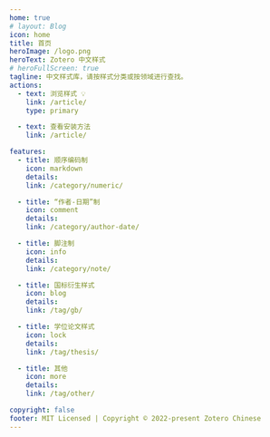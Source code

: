 ```yaml
---
home: true
# layout: Blog
icon: home
title: 首页
heroImage: /logo.png
heroText: Zotero 中文样式
# heroFullScreen: true
tagline: 中文样式库，请按样式分类或按领域进行查找。
actions:
  - text: 浏览样式 💡
    link: /article/
    type: primary

  - text: 查看安装方法
    link: /article/

features:
  - title: 顺序编码制
    icon: markdown
    details: 
    link: /category/numeric/

  - title: “作者-日期”制
    icon: comment
    details: 
    link: /category/author-date/

  - title: 脚注制
    icon: info
    details: 
    link: /category/note/

  - title: 国标衍生样式
    icon: blog
    details: 
    link: /tag/gb/

  - title: 学位论文样式
    icon: lock
    details: 
    link: /tag/thesis/

  - title: 其他
    icon: more
    details: 
    link: /tag/other/

copyright: false
footer: MIT Licensed | Copyright © 2022-present Zotero Chinese
---
```

